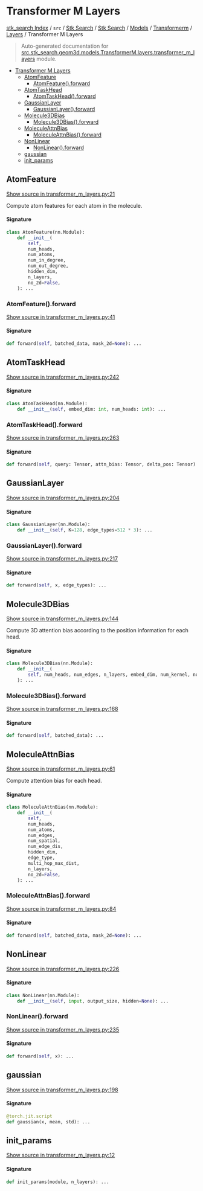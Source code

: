 # Transformer M Layers

[stk_search Index](../../../../../../README.md#stk_search-index) / `src` / [Stk Search](../../../../index.md#stk-search) / [Stk Search](../../../../index.md#stk-search) / [Models](../../index.md#models) / [Transformerm](../index.md#transformerm) / [Layers](./index.md#layers) / Transformer M Layers

> Auto-generated documentation for [src.stk_search.geom3d.models.TransformerM.layers.transformer_m_layers](https://github.com/mohammedazzouzi15/STK_search/blob/main/src/stk_search/geom3d/models/TransformerM/layers/transformer_m_layers.py) module.

- [Transformer M Layers](#transformer-m-layers)
  - [AtomFeature](#atomfeature)
    - [AtomFeature().forward](#atomfeature()forward)
  - [AtomTaskHead](#atomtaskhead)
    - [AtomTaskHead().forward](#atomtaskhead()forward)
  - [GaussianLayer](#gaussianlayer)
    - [GaussianLayer().forward](#gaussianlayer()forward)
  - [Molecule3DBias](#molecule3dbias)
    - [Molecule3DBias().forward](#molecule3dbias()forward)
  - [MoleculeAttnBias](#moleculeattnbias)
    - [MoleculeAttnBias().forward](#moleculeattnbias()forward)
  - [NonLinear](#nonlinear)
    - [NonLinear().forward](#nonlinear()forward)
  - [gaussian](#gaussian)
  - [init_params](#init_params)

## AtomFeature

[Show source in transformer_m_layers.py:21](https://github.com/mohammedazzouzi15/STK_search/blob/main/src/stk_search/geom3d/models/TransformerM/layers/transformer_m_layers.py#L21)

Compute atom features for each atom in the molecule.

#### Signature

```python
class AtomFeature(nn.Module):
    def __init__(
        self,
        num_heads,
        num_atoms,
        num_in_degree,
        num_out_degree,
        hidden_dim,
        n_layers,
        no_2d=False,
    ): ...
```

### AtomFeature().forward

[Show source in transformer_m_layers.py:41](https://github.com/mohammedazzouzi15/STK_search/blob/main/src/stk_search/geom3d/models/TransformerM/layers/transformer_m_layers.py#L41)

#### Signature

```python
def forward(self, batched_data, mask_2d=None): ...
```



## AtomTaskHead

[Show source in transformer_m_layers.py:242](https://github.com/mohammedazzouzi15/STK_search/blob/main/src/stk_search/geom3d/models/TransformerM/layers/transformer_m_layers.py#L242)

#### Signature

```python
class AtomTaskHead(nn.Module):
    def __init__(self, embed_dim: int, num_heads: int): ...
```

### AtomTaskHead().forward

[Show source in transformer_m_layers.py:263](https://github.com/mohammedazzouzi15/STK_search/blob/main/src/stk_search/geom3d/models/TransformerM/layers/transformer_m_layers.py#L263)

#### Signature

```python
def forward(self, query: Tensor, attn_bias: Tensor, delta_pos: Tensor) -> Tensor: ...
```



## GaussianLayer

[Show source in transformer_m_layers.py:204](https://github.com/mohammedazzouzi15/STK_search/blob/main/src/stk_search/geom3d/models/TransformerM/layers/transformer_m_layers.py#L204)

#### Signature

```python
class GaussianLayer(nn.Module):
    def __init__(self, K=128, edge_types=512 * 3): ...
```

### GaussianLayer().forward

[Show source in transformer_m_layers.py:217](https://github.com/mohammedazzouzi15/STK_search/blob/main/src/stk_search/geom3d/models/TransformerM/layers/transformer_m_layers.py#L217)

#### Signature

```python
def forward(self, x, edge_types): ...
```



## Molecule3DBias

[Show source in transformer_m_layers.py:144](https://github.com/mohammedazzouzi15/STK_search/blob/main/src/stk_search/geom3d/models/TransformerM/layers/transformer_m_layers.py#L144)

Compute 3D attention bias according to the position information for each head.

#### Signature

```python
class Molecule3DBias(nn.Module):
    def __init__(
        self, num_heads, num_edges, n_layers, embed_dim, num_kernel, no_share_rpe=False
    ): ...
```

### Molecule3DBias().forward

[Show source in transformer_m_layers.py:168](https://github.com/mohammedazzouzi15/STK_search/blob/main/src/stk_search/geom3d/models/TransformerM/layers/transformer_m_layers.py#L168)

#### Signature

```python
def forward(self, batched_data): ...
```



## MoleculeAttnBias

[Show source in transformer_m_layers.py:61](https://github.com/mohammedazzouzi15/STK_search/blob/main/src/stk_search/geom3d/models/TransformerM/layers/transformer_m_layers.py#L61)

Compute attention bias for each head.

#### Signature

```python
class MoleculeAttnBias(nn.Module):
    def __init__(
        self,
        num_heads,
        num_atoms,
        num_edges,
        num_spatial,
        num_edge_dis,
        hidden_dim,
        edge_type,
        multi_hop_max_dist,
        n_layers,
        no_2d=False,
    ): ...
```

### MoleculeAttnBias().forward

[Show source in transformer_m_layers.py:84](https://github.com/mohammedazzouzi15/STK_search/blob/main/src/stk_search/geom3d/models/TransformerM/layers/transformer_m_layers.py#L84)

#### Signature

```python
def forward(self, batched_data, mask_2d=None): ...
```



## NonLinear

[Show source in transformer_m_layers.py:226](https://github.com/mohammedazzouzi15/STK_search/blob/main/src/stk_search/geom3d/models/TransformerM/layers/transformer_m_layers.py#L226)

#### Signature

```python
class NonLinear(nn.Module):
    def __init__(self, input, output_size, hidden=None): ...
```

### NonLinear().forward

[Show source in transformer_m_layers.py:235](https://github.com/mohammedazzouzi15/STK_search/blob/main/src/stk_search/geom3d/models/TransformerM/layers/transformer_m_layers.py#L235)

#### Signature

```python
def forward(self, x): ...
```



## gaussian

[Show source in transformer_m_layers.py:198](https://github.com/mohammedazzouzi15/STK_search/blob/main/src/stk_search/geom3d/models/TransformerM/layers/transformer_m_layers.py#L198)

#### Signature

```python
@torch.jit.script
def gaussian(x, mean, std): ...
```



## init_params

[Show source in transformer_m_layers.py:12](https://github.com/mohammedazzouzi15/STK_search/blob/main/src/stk_search/geom3d/models/TransformerM/layers/transformer_m_layers.py#L12)

#### Signature

```python
def init_params(module, n_layers): ...
```